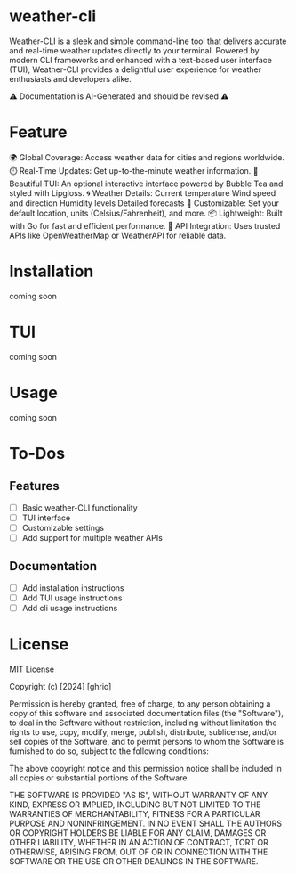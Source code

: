 # weather-cli
Weather-CLI is a sleek and simple command-line tool that delivers accurate and real-time weather updates directly to your terminal. Powered by modern CLI frameworks and enhanced with a text-based user interface (TUI), Weather-CLI provides a delightful user experience for weather enthusiasts and developers alike.

⚠️ Documentation is AI-Generated and should be revised ⚠️
# Feature

🌍 Global Coverage: Access weather data for cities and regions worldwide.
⏱️ Real-Time Updates: Get up-to-the-minute weather information.
🎨 Beautiful TUI: An optional interactive interface powered by Bubble Tea and styled with Lipgloss.
🌀 Weather Details:
        Current temperature
        Wind speed and direction
        Humidity levels
        Detailed forecasts
🔧 Customizable: Set your default location, units (Celsius/Fahrenheit), and more.
 📦 Lightweight: Built with Go for fast and efficient performance.
🔑 API Integration: Uses trusted APIs like OpenWeatherMap or WeatherAPI for reliable data.

# Installation
coming soon
# TUI
coming soon
# Usage
coming soon

# To-Dos

## Features
- [ ] Basic weather-CLI functionality
- [ ] TUI interface
- [ ] Customizable settings
- [ ] Add support for multiple weather APIs

## Documentation
- [ ] Add installation instructions
- [ ] Add TUI usage instructions
- [ ] Add cli usage instructions

# License

MIT License

Copyright (c) [2024] [ghrio]

Permission is hereby granted, free of charge, to any person obtaining a copy
of this software and associated documentation files (the "Software"), to deal
in the Software without restriction, including without limitation the rights
to use, copy, modify, merge, publish, distribute, sublicense, and/or sell
copies of the Software, and to permit persons to whom the Software is
furnished to do so, subject to the following conditions:

The above copyright notice and this permission notice shall be included in all
copies or substantial portions of the Software.

THE SOFTWARE IS PROVIDED "AS IS", WITHOUT WARRANTY OF ANY KIND, EXPRESS OR
IMPLIED, INCLUDING BUT NOT LIMITED TO THE WARRANTIES OF MERCHANTABILITY,
FITNESS FOR A PARTICULAR PURPOSE AND NONINFRINGEMENT. IN NO EVENT SHALL THE
AUTHORS OR COPYRIGHT HOLDERS BE LIABLE FOR ANY CLAIM, DAMAGES OR OTHER
LIABILITY, WHETHER IN AN ACTION OF CONTRACT, TORT OR OTHERWISE, ARISING FROM,
OUT OF OR IN CONNECTION WITH THE SOFTWARE OR THE USE OR OTHER DEALINGS IN THE
SOFTWARE.
